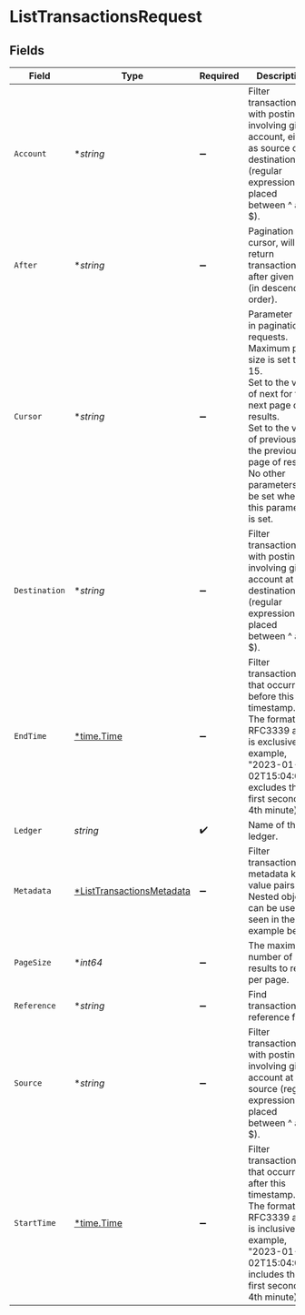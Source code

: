 # ListTransactionsRequest


## Fields

| Field                                                                                                                                                                                                                                                    | Type                                                                                                                                                                                                                                                     | Required                                                                                                                                                                                                                                                 | Description                                                                                                                                                                                                                                              | Example                                                                                                                                                                                                                                                  |
| -------------------------------------------------------------------------------------------------------------------------------------------------------------------------------------------------------------------------------------------------------- | -------------------------------------------------------------------------------------------------------------------------------------------------------------------------------------------------------------------------------------------------------- | -------------------------------------------------------------------------------------------------------------------------------------------------------------------------------------------------------------------------------------------------------- | -------------------------------------------------------------------------------------------------------------------------------------------------------------------------------------------------------------------------------------------------------- | -------------------------------------------------------------------------------------------------------------------------------------------------------------------------------------------------------------------------------------------------------- |
| `Account`                                                                                                                                                                                                                                                | **string*                                                                                                                                                                                                                                                | :heavy_minus_sign:                                                                                                                                                                                                                                       | Filter transactions with postings involving given account, either as source or destination (regular expression placed between ^ and $).                                                                                                                  | users:001                                                                                                                                                                                                                                                |
| `After`                                                                                                                                                                                                                                                  | **string*                                                                                                                                                                                                                                                | :heavy_minus_sign:                                                                                                                                                                                                                                       | Pagination cursor, will return transactions after given txid (in descending order).                                                                                                                                                                      |                                                                                                                                                                                                                                                          |
| `Cursor`                                                                                                                                                                                                                                                 | **string*                                                                                                                                                                                                                                                | :heavy_minus_sign:                                                                                                                                                                                                                                       | Parameter used in pagination requests. Maximum page size is set to 15.<br/>Set to the value of next for the next page of results.<br/>Set to the value of previous for the previous page of results.<br/>No other parameters can be set when this parameter is set.<br/> | aHR0cHM6Ly9nLnBhZ2UvTmVrby1SYW1lbj9zaGFyZQ==                                                                                                                                                                                                             |
| `Destination`                                                                                                                                                                                                                                            | **string*                                                                                                                                                                                                                                                | :heavy_minus_sign:                                                                                                                                                                                                                                       | Filter transactions with postings involving given account at destination (regular expression placed between ^ and $).                                                                                                                                    | users:001                                                                                                                                                                                                                                                |
| `EndTime`                                                                                                                                                                                                                                                | [*time.Time](https://pkg.go.dev/time#Time)                                                                                                                                                                                                               | :heavy_minus_sign:                                                                                                                                                                                                                                       | Filter transactions that occurred before this timestamp.<br/>The format is RFC3339 and is exclusive (for example, "2023-01-02T15:04:01Z" excludes the first second of 4th minute).<br/>                                                                  |                                                                                                                                                                                                                                                          |
| `Ledger`                                                                                                                                                                                                                                                 | *string*                                                                                                                                                                                                                                                 | :heavy_check_mark:                                                                                                                                                                                                                                       | Name of the ledger.                                                                                                                                                                                                                                      | ledger001                                                                                                                                                                                                                                                |
| `Metadata`                                                                                                                                                                                                                                               | [*ListTransactionsMetadata](../../models/operations/listtransactionsmetadata.md)                                                                                                                                                                         | :heavy_minus_sign:                                                                                                                                                                                                                                       | Filter transactions by metadata key value pairs. Nested objects can be used as seen in the example below.                                                                                                                                                |                                                                                                                                                                                                                                                          |
| `PageSize`                                                                                                                                                                                                                                               | **int64*                                                                                                                                                                                                                                                 | :heavy_minus_sign:                                                                                                                                                                                                                                       | The maximum number of results to return per page.<br/>                                                                                                                                                                                                   |                                                                                                                                                                                                                                                          |
| `Reference`                                                                                                                                                                                                                                              | **string*                                                                                                                                                                                                                                                | :heavy_minus_sign:                                                                                                                                                                                                                                       | Find transactions by reference field.                                                                                                                                                                                                                    | ref:001                                                                                                                                                                                                                                                  |
| `Source`                                                                                                                                                                                                                                                 | **string*                                                                                                                                                                                                                                                | :heavy_minus_sign:                                                                                                                                                                                                                                       | Filter transactions with postings involving given account at source (regular expression placed between ^ and $).                                                                                                                                         | users:001                                                                                                                                                                                                                                                |
| `StartTime`                                                                                                                                                                                                                                              | [*time.Time](https://pkg.go.dev/time#Time)                                                                                                                                                                                                               | :heavy_minus_sign:                                                                                                                                                                                                                                       | Filter transactions that occurred after this timestamp.<br/>The format is RFC3339 and is inclusive (for example, "2023-01-02T15:04:01Z" includes the first second of 4th minute).<br/>                                                                   |                                                                                                                                                                                                                                                          |